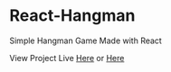 # React-Hangman

Simple Hangman Game Made with React

View Project Live [Here](https://hangman.damnitrahul.com/) or [Here](https://react-hangmann.netlify.com/)
